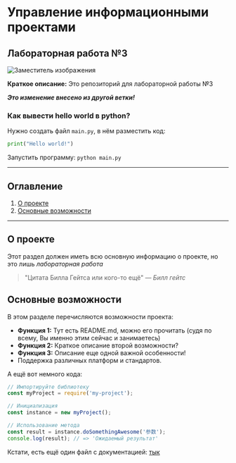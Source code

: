 # Управление информационными проектами
## Лабораторная работа №3
![Заместитель изображения](https://static.tildacdn.com/tild3833-3830-4231-a436-396431643432/OPC-01-scaled.jpg)

**Краткое описание:** Это репозиторий для лабораторной работы №3

***Это изменение внесено из другой ветки!***

### Как вывести hello world в python?

Нужно создать файл `main.py`, в нём разместить код:
```python
print("Hello world!")
```
Запустить программу: `python main.py`

---

## Оглавление

1.  [О проекте](#о-проекте)
1.  [Основные возможности](#основные-возможности)

---

## О проекте

Этот раздел должен иметь всю основную информацию о проекте, но это лишь *лабораторная работа*

> "Цитата Билла Гейтса или кого-то ещё"
> — *Билл гейтс*

## Основные возможности

В этом разделе перечисляются возможности проекта:

*   **Функция 1:** Тут есть README.md, можно его прочитать (судя по всему, Вы именно этим сейчас и занимаетесь)
*   **Функция 2:** Краткое описание второй возможности?
*   **Функция 3:** Описание еще одной важной особенности!
*   Поддержка различных платформ и стандартов.

А ещё вот немного кода:
```javascript
// Импортируйте библиотеку
const myProject = require('my-project');

// Инициализация
const instance = new myProject();

// Использование метода
const result = instance.doSomethingAwesome('参数');
console.log(result); // => 'Ожидаемый результат'
```

Кстати, есть ещё один файл с документацией: [тык](README2.md)